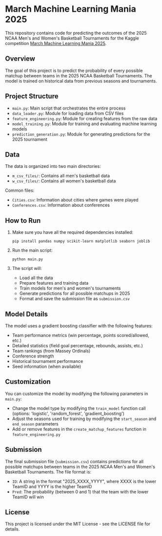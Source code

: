 # March Machine Learning Mania 2025

This repository contains code for predicting the outcomes of the 2025 NCAA Men's and Women's Basketball Tournaments for the Kaggle competition [March Machine Learning Mania 2025](https://kaggle.com/competitions/march-machine-learning-mania-2025).

## Overview

The goal of this project is to predict the probability of every possible matchup between teams in the 2025 NCAA Basketball Tournaments. The model is trained on historical data from previous seasons and tournaments.

## Project Structure

- `main.py`: Main script that orchestrates the entire process
- `data_loader.py`: Module for loading data from CSV files
- `feature_engineering.py`: Module for creating features from the raw data
- `model_training.py`: Module for training and evaluating machine learning models
- `prediction_generation.py`: Module for generating predictions for the 2025 tournament

## Data

The data is organized into two main directories:
- `m_csv_files/`: Contains all men's basketball data
- `w_csv_files/`: Contains all women's basketball data

Common files:
- `Cities.csv`: Information about cities where games were played
- `Conferences.csv`: Information about conferences

## How to Run

1. Make sure you have all the required dependencies installed:
   ```
   pip install pandas numpy scikit-learn matplotlib seaborn joblib
   ```

2. Run the main script:
   ```
   python main.py
   ```

3. The script will:
   - Load all the data
   - Prepare features and training data
   - Train models for men's and women's tournaments
   - Generate predictions for all possible matchups in 2025
   - Format and save the submission file as `submission.csv`

## Model Details

The model uses a gradient boosting classifier with the following features:
- Team performance metrics (win percentage, points scored/allowed, etc.)
- Detailed statistics (field goal percentage, rebounds, assists, etc.)
- Team rankings (from Massey Ordinals)
- Conference strength
- Historical tournament performance
- Seed information (when available)

## Customization

You can customize the model by modifying the following parameters in `main.py`:
- Change the model type by modifying the `train_model` function call (options: 'logistic', 'random_forest', 'gradient_boosting')
- Adjust the seasons used for training by modifying the `start_season` and `end_season` parameters
- Add or remove features in the `create_matchup_features` function in `feature_engineering.py`

## Submission

The final submission file (`submission.csv`) contains predictions for all possible matchups between teams in the 2025 NCAA Men's and Women's Basketball Tournaments. The file format is:
- `ID`: A string in the format "2025_XXXX_YYYY", where XXXX is the lower TeamID and YYYY is the higher TeamID
- `Pred`: The probability (between 0 and 1) that the team with the lower TeamID will win

## License

This project is licensed under the MIT License - see the LICENSE file for details.
